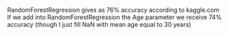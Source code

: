RandomForestRegression gives as 76% accuracy according to kaggle.com
If we add into RandomForestRegression the Age parameter we receive 74% accuracy (though I just fill NaN with mean age equal to 30 years)
